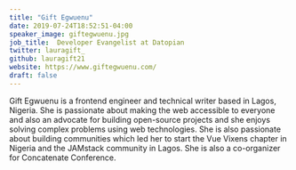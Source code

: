 ```yaml
---
title: "Gift Egwuenu"
date: 2019-07-24T18:52:51-04:00
speaker_image: giftegwuenu.jpg
job_title:  Developer Evangelist at Datopian
twitter: lauragift_
github: lauragift21
website: https://www.giftegwuenu.com/
draft: false
---
```


Gift Egwuenu is a frontend engineer and technical writer based in Lagos, Nigeria. She is passionate about making the web accessible to everyone and also an advocate for building open-source projects and she enjoys solving complex problems using web technologies. She is also passionate about building communities which led her to start the Vue Vixens chapter in Nigeria and the JAMstack community in Lagos. She is also a co-organizer for Concatenate Conference. 